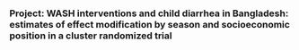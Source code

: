 ### Project: WASH interventions and child diarrhea in Bangladesh: estimates of effect modification by season and socioeconomic position in a cluster randomized trial
